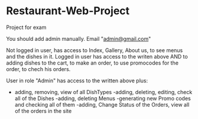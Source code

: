 # Restaurant-Web-Project
Project for exam

You should add admin manually. 
Email "admin@gmail.com"

Not logged in user, has access to Index, Gallery, About us, to see menus and the dishes in it.
Logged in user has access to the writen above AND to adding dishes to the cart, to make an order, to use promocodes for the order, to chech his orders.

User in role "Admin" has access to the written above plus:
- adding, removing, view of all DishTypes
-adding, deleting, editing, check all of the Dishes
-adding, deleting Menus
-generating new Promo codes and checking all of them
-adding, Change Status of the Orders, view all of the orders in the site
